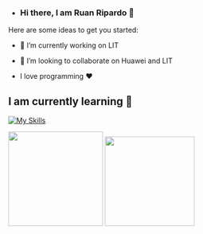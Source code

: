 * ### Hi there, I am Ruan Ripardo 👋

Here are some ideas to get you started:

- 🔭 I’m currently working on LIT
- 👯 I’m looking to collaborate on Huawei and LIT

- I love programming ❤️

## I am currently learning 🌱                 
[![My Skills](https://skillicons.dev/icons?i=python,java)](https://skillicons.dev)

<img height="190em" src="https://github-readme-stats.vercel.app/api?username=Ruanziinx&show_icons=true&theme=chartreuse-dark&include_all_commits=true&count_private=true"/>

<img height="180em" src="https://github-readme-stats.vercel.app/api/top-langs/?username=Ruanziinx&layout=compact&langs_count=7&theme=chartreuse-dark"/>
